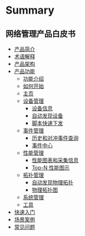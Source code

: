 # Summary

## 网络管理产品白皮书

* [产品简介](README.md)
* [术语解释](术语解释/basic.md)
* [产品架构](产品架构图/arch.md)
* [产品功能]()
    * [功能介绍](功能介绍/Introduction.md)
    * [如何开始](功能介绍/HowToStart.md)
    * [主页](功能介绍/HomePage.md)
    * [设备管理]()
        * [设备信息](功能介绍/EquipmentInformation.md)
        * [自动发现设备](功能介绍/AutomaticDiscoveryEquipment.md)
        * [脚本快速下发](功能介绍/EquipmentOpened.md)
    * [事件管理]()
        * [历史和对冲事件查询](功能介绍/history_event.md)
        * [事件中心](功能介绍/EventCenter.md)
    * [性能管理]()
        * [性能图表和采集信息](功能介绍/PerformanceChart.md)
        * [Top-N 性能图示](功能介绍/Top-N.md)
    * [拓扑管理]()
        * [自动发现物理拓扑](功能介绍/Topology.md)
        * [物理拓扑图](功能介绍/physics.md)
    * [系统管理](功能介绍/SystemManagement.md)
    * [工具](功能介绍/Tool.md)
* [快速入门](快速入门/Guide.md)
* [场景案例](场景案例/scene.md)
* [常见问题](常见问题/FAQ.md)

